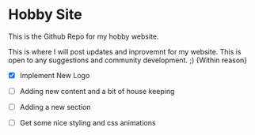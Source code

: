 # Hobby Site

This is the Github Repo for my hobby website.

This is where I will post updates and inprovemnt for my website.
This is open to any suggestions and community development. ;) {Within reason}

- [x] Implement New Logo
- [ ] Adding new content and a bit of house keeping
- [ ] Adding a new section
- [ ] Get some nice styling and css animations

